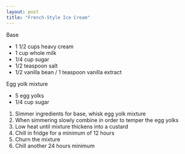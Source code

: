 ```yaml
---
layout: post
title: "French-Style Ice Cream"
---
```


Base
- 1 1/2 cups heavy cream
- 1 cup whole milk
- 1/4 cup sugar
- 1/2 teaspoon salt
- 1/2 vanilla bean / 1 teaspoon vanilla extract

Egg yolk mixture
- 5 egg yolks
- 1/4 cup sugar

1. Simmer ingredients for base, whisk egg yolk mixture
2. When simmering slowly combine in order to temper the egg yolks
3. Low heat until mixture thickens into a custard
4. Chill in fridge for a minimum of 12 hours
5. Churn the mixture
6. Chill another 24 hours minimum